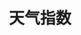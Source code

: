 ---
title: 天气指数
tag: [guide, ios, indices, overview]
layout: guide-overview
description: 天气生活指数API包括洗车指数、穿衣指数、感冒指数、过敏指数、紫外线指数、钓鱼指数等数据。天气指数支持中国3000+个市县区和海外15万个城市天气预报。
url: /docs/ios-sdk/indices/
ref: 0-sdk-ios-indices
---